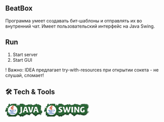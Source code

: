 ## BeatBox
Программа умеет создавать бит-шаблоны и отправлять их во внутренний чат.
Имеет пользовательский интерфейс на Java Swing.

## Run

1. Start server
2. Start GUI

! Важно: IDEA предлагает try-with-resources при открытии сокета - не слушай, сломает!

## 🛠 Tech & Tools

<div>
      <img src="https://github.com/Salaia/icons/blob/main/green/Java.png?raw=true" title="Java" alt="Java" height="40"/>
      <img src="https://github.com/Salaia/icons/blob/main/green/Swing.png?raw=true" title="Swing" alt="Swing" height="40"/>
</div>